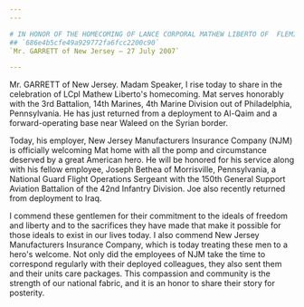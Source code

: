 ```yaml
---
---

# IN HONOR OF THE HOMECOMING OF LANCE CORPORAL MATHEW LIBERTO OF  FLEMINGTON, NEW JERSEY
## `686e4b5cfe49a929772fa6fcc2200c90`
`Mr. GARRETT of New Jersey — 27 July 2007`

---
```



Mr. GARRETT of New Jersey. Madam Speaker, I rise today to share in 
the celebration of LCpl Mathew Liberto's homecoming. Mat serves 
honorably with the 3rd Battalion, 14th Marines, 4th Marine Division out 
of Philadelphia, Pennsylvania. He has just returned from a deployment 
to Al-Qaim and a forward-operating base near Waleed on the Syrian 
border.

Today, his employer, New Jersey Manufacturers Insurance Company (NJM) 
is officially welcoming Mat home with all the pomp and circumstance 
deserved by a great American hero. He will be honored for his service 
along with his fellow employee, Joseph Bethea of Morrisville, 
Pennsylvania, a National Guard Flight Operations Sergeant with the 
150th General Support Aviation Battalion of the 42nd Infantry Division. 
Joe also recently returned from deployment to Iraq.

I commend these gentlemen for their commitment to the ideals of 
freedom and liberty and to the sacrifices they have made that make it 
possible for those ideals to exist in our lives today. I also commend 
New Jersey Manufacturers Insurance Company, which is today treating 
these men to a hero's welcome. Not only did the employees of NJM take 
the time to correspond regularly with their deployed colleagues, they 
also sent them and their units care packages. This compassion and 
community is the strength of our national fabric, and it is an honor to 
share their story for posterity.

